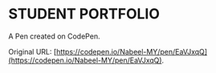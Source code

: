 # STUDENT PORTFOLIO

A Pen created on CodePen.

Original URL: [https://codepen.io/Nabeel-MY/pen/EaVJxqQ](https://codepen.io/Nabeel-MY/pen/EaVJxqQ).

